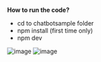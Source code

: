 **How to run the code?**

- cd to chatbotsample folder
- npm install (first time only)
- npm dev

![image](https://github.com/user-attachments/assets/04de63b2-824a-484c-a8c5-b25da83ef65d)
![image](https://github.com/user-attachments/assets/9e5e765b-1880-4299-aa18-09302e4ae62b)

